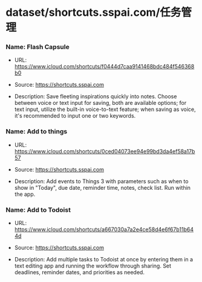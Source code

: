 # dataset/shortcuts.sspai.com/任务管理

### Name: Flash Capsule

- URL: https://www.icloud.com/shortcuts/f0444d7caa9141468bdc484f546368b0

- Source: https://shortcuts.sspai.com

- Description: Save fleeting inspirations quickly into notes. Choose between voice or text input for saving, both are available options; for text input, utilize the built-in voice-to-text feature; when saving as voice, it's recommended to input one or two keywords.

### Name: Add to things

- URL: https://www.icloud.com/shortcuts/0ced04073ee94e99bd3da4ef58a17b57

- Source: https://shortcuts.sspai.com

- Description: Add events to Things 3 with parameters such as when to show in "Today", due date, reminder time, notes, check list. Run within the app.

### Name: Add to Todoist

- URL: https://www.icloud.com/shortcuts/a667030a7a2e4ce58d4e6f67b11b644d

- Source: https://shortcuts.sspai.com

- Description: Add multiple tasks to Todoist at once by entering them in a text editing app and running the workflow through sharing. Set deadlines, reminder dates, and priorities as needed.

